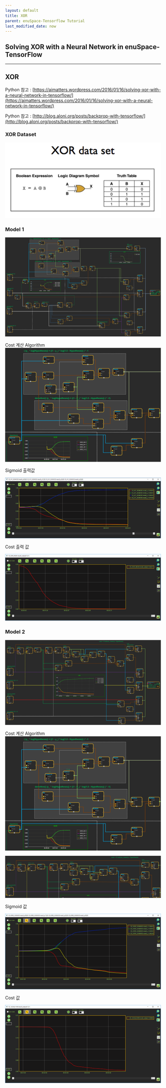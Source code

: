 ```yaml
--- 
layout: default 
title: XOR 
parent: enuSpace-Tensorflow Tutorial
last_modified_date: now 
--- 
```


## Solving XOR with a Neural Network in enuSpace-TensorFlow

---

## XOR

Python 참고 : [https://aimatters.wordpress.com/2016/01/16/solving-xor-with-a-neural-network-in-tensorflow/](https://aimatters.wordpress.com/2016/01/16/solving-xor-with-a-neural-network-in-tensorflow/)

Python 참고 : [http://blog.aloni.org/posts/backprop-with-tensorflow/](http://blog.aloni.org/posts/backprop-with-tensorflow/)

### XOR Dataset

![](/assets/tutorial/xor_dataset.png)

### Model 1

![](./assets/tutorial/xor_runtime.png)

Cost 계산 Algorithm![](./assets/tutorial/xor_cost1.png)

Sigmoid 출력값

![](./assets/tutorial/xor_sigmoid_value.png)

Cost 출력 값

![](./assets/tutorial/xor_cost_value.png)

### Model 2

![](./assets/tutorial/xor2_runtime.png)

Cost 계산 Algorithm![](./assets/tutorial/xor_cost1.png)

![](./assets/tutorial/xor2_cost_cal.png)

Sigmoid 값

![](./assets/tutorial/xor2_sigmoid_value.png)

Cost 값

![](./assets/tutorial/xor2_cost_value.png)

